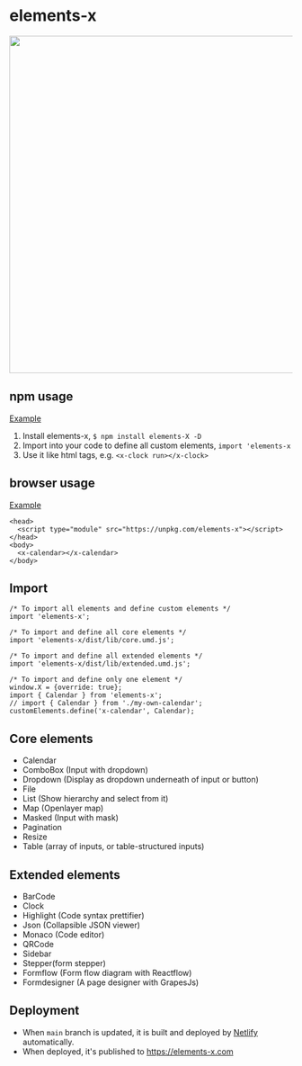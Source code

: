 # elements-x

<img src="https://user-images.githubusercontent.com/1437734/100136034-78959200-2e58-11eb-8125-260b78054a10.png" width="600" />

## npm usage 
[Example](https://stackblitz.com/edit/elements-x)
1. Install elements-x, `$ npm install elements-X -D`
2. Import into your code to define all custom elements, `import 'elements-x`
3. Use it like html tags, e.g. `<x-clock run></x-clock>`

## browser usage
[Example](https://unpkg.com/elements-x/dist/lib/test.html)
```
<head>
  <script type="module" src="https://unpkg.com/elements-x"></script> 
</head>
<body>
  <x-calendar></x-calendar>
</body>
```

## Import
```
/* To import all elements and define custom elements */
import 'elements-x';

/* To import and define all core elements */
import 'elements-x/dist/lib/core.umd.js'; 

/* To import and define all extended elements */
import 'elements-x/dist/lib/extended.umd.js'; 

/* To import and define only one element */
window.X = {override: true};
import { Calendar } from 'elements-x';
// import { Calendar } from './my-own-calendar';
customElements.define('x-calendar', Calendar);
```

## Core elements
 * Calendar
 * ComboBox (Input with dropdown)
 * Dropdown (Display as dropdown underneath of input or button)
 * File
 * List (Show hierarchy and select from it)
 * Map (Openlayer map)
 * Masked (Input with mask)
 * Pagination 
 * Resize
 * Table (array of inputs, or table-structured inputs)

## Extended elements
 * BarCode
 * Clock
 * Highlight (Code syntax prettifier)
 * Json (Collapsible JSON viewer) 
 * Monaco (Code editor)
 * QRCode
 * Sidebar
 * Stepper(form stepper)
 * Formflow (Form flow diagram with Reactflow)
 * Formdesigner (A page designer with GrapesJs)

## Deployment
  * When `main` branch is updated, it is built and deployed by [Netlify](https://app.netlify.com/sites/vigilant-lalande-2441c3/configuration/deploys#continuous-deployment) automatically.
  * When deployed, it's published to https://elements-x.com